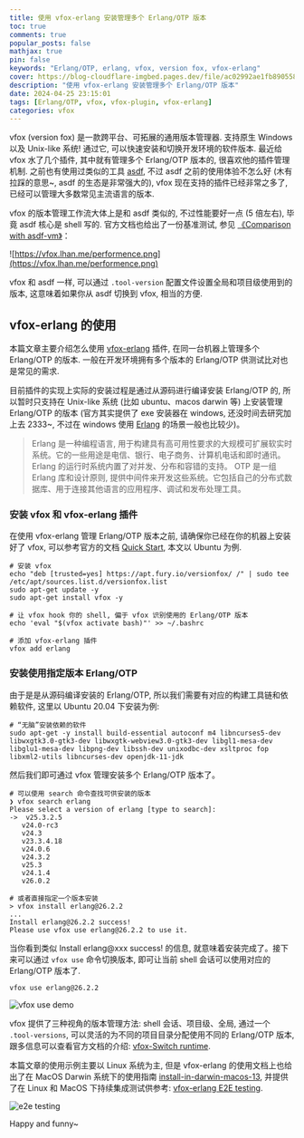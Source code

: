 ```yaml
---
title: 使用 vfox-erlang 安装管理多个 Erlang/OTP 版本
toc: true
comments: true
popular_posts: false
mathjax: true
pin: false
keywords: "Erlang/OTP, erlang, vfox, version fox, vfox-erlang"
cover: https://blog-cloudflare-imgbed.pages.dev/file/ac02992ae1fb890558382.png
description: "使用 vfox-erlang 安装管理多个 Erlang/OTP 版本"
date: 2024-04-25 23:15:01
tags: [Erlang/OTP, vfox, vfox-plugin, vfox-erlang]
categories: vfox
---
```


vfox (version fox) 是一款跨平台、可拓展的通用版本管理器. 支持原生 Windows 以及 Unix-like 系统! 通过它, 可以快速安装和切换开发环境的软件版本. 最近给 vfox 水了几个插件, 其中就有管理多个 Erlang/OTP 版本的, 很喜欢他的插件管理机制. 之前也有使用过类似的工具 [asdf](https://github.com/asdf-vm/asdf), 不过 asdf 之前的使用体验不怎么好 (木有拉踩的意思~, asdf 的生态是非常强大的), vfox 现在支持的插件已经非常之多了, 已经可以管理大多数常见主流语言的版本. 

vfox 的版本管理工作流大体上是和 asdf 类似的, 不过性能要好一点 (5 倍左右), 毕竟 asdf 核心是 shell 写的. 官方文档也给出了一份基准测试, 参见 [《Comparison with asdf-vm》](https://vfox.lhan.me/misc/vs-asdf.html)：

![https://vfox.lhan.me/performence.png](https://vfox.lhan.me/performence.png)

vfox 和 asdf 一样, 可以通过 `.tool-version` 配置文件设置全局和项目级使用到的版本, 这意味着如果你从 asdf 切换到 vfox, 相当的方便.

## vfox-erlang 的使用

本篇文章主要介绍怎么使用 [vfox-erlang](https://github.com/version-fox/vfox-erlang) 插件, 在同一台机器上管理多个 Erlang/OTP 的版本. 一般在开发环境拥有多个版本的 Erlang/OTP 供测试比对也是常见的需求. 

目前插件的实现上实际的安装过程是通过从源码进行编译安装 Erlang/OTP 的, 所以暂时只支持在 Unix-like 系统 (比如 ubuntu、macos darwin 等) 上安装管理 Erlang/OTP 的版本 (官方其实提供了 exe 安装器在 windows, 还没时间去研究加上去 2333~, 不过在 windows 使用 [Erlang](https://www.erlang.org/) 的场景一般也比较少)。

> Erlang 是一种编程语言, 用于构建具有高可用性要求的大规模可扩展软实时系统。它的一些用途是电信、银行、电子商务、计算机电话和即时通讯。Erlang 的运行时系统内置了对并发、分布和容错的支持。
> OTP 是一组 Erlang 库和设计原则, 提供中间件来开发这些系统。它包括自己的分布式数据库、用于连接其他语言的应用程序、调试和发布处理工具。

### 安装 vfox 和 vfox-erlang 插件

在使用 vfox-erlang 管理 Erlang/OTP 版本之前, 请确保你已经在你的机器上安装好了 vfox, 可以参考官方的文档 [Quick Start](https://vfox.lhan.me/guides/quick-start.html#_1-installation), 本文以 Ubuntu 为例.

```shell
# 安装 vfox
echo "deb [trusted=yes] https://apt.fury.io/versionfox/ /" | sudo tee /etc/apt/sources.list.d/versionfox.list
sudo apt-get update -y
sudo apt-get install vfox -y

# 让 vfox hook 你的 shell, 偏于 vfox 识别使用的 Erlang/OTP 版本
echo 'eval "$(vfox activate bash)"' >> ~/.bashrc

# 添加 vfox-erlang 插件
vfox add erlang
```

### 安装使用指定版本 Erlang/OTP

由于是是从源码编译安装的 Erlang/OTP, 所以我们需要有对应的构建工具链和依赖软件, 这里以 Ubuntu 20.04 下安装为例:

```shell
# “无脑”安装依赖的软件
sudo apt-get -y install build-essential autoconf m4 libncurses5-dev libwxgtk3.0-gtk3-dev libwxgtk-webview3.0-gtk3-dev libgl1-mesa-dev libglu1-mesa-dev libpng-dev libssh-dev unixodbc-dev xsltproc fop libxml2-utils libncurses-dev openjdk-11-jdk
```

然后我们即可通过 vfox 管理安装多个 Erlang/OTP 版本了。

```shell
# 可以使用 search 命令查找可供安装的版本
❯ vfox search erlang
Please select a version of erlang [type to search]: 
->  v25.3.2.5
   v24.0-rc3
   v24.3
   v23.3.4.18
   v24.0.6
   v24.3.2
   v25.3
   v24.1.4
   v26.0.2
```

```shell
# 或者直接指定一个版本安装
> vfox install erlang@26.2.2
...
Install erlang@26.2.2 success! 
Please use vfox use erlang@26.2.2 to use it.
```

当你看到类似 Install erlang@xxx success! 的信息, 就意味着安装完成了。接下来可以通过 `vfox use` 命令切换版本, 即可让当前 shell 会话可以使用对应的 Erlang/OTP 版本了.

```shell
vfox use erlang@26.2.2
```

![vfox use demo](https://blog-cloudflare-imgbed.pages.dev/file/29090c88952e670c3448d.png)

vfox 提供了三种视角的版本管理方法: shell 会话、项目级、全局, 通过一个 `.tool-versions`, 可以灵活的为不同的项目目录分配使用不同的 Erlang/OTP 版本, 跟多信息可以查看官方文档的介绍: [vfox-Switch runtime](https://vfox.lhan.me/guides/quick-start.html#_5-switch-runtime).

本篇文章的使用示例主要以 Linux 系统为主, 但是 vfox-erlang 的使用文档上也给出了在 MacOS Darwin 系统下的使用指南 [install-in-darwin-macos-13](https://github.com/version-fox/vfox-erlang?tab=readme-ov-file#install-in-darwin-macos-13), 并提供了在 Linux 和 MacOS 下持续集成测试供参考: [vfox-erlang E2E testing](https://github.com/version-fox/vfox-erlang/blob/main/.github/workflows/e2e_test.yaml).

![e2e testing](https://blog-cloudflare-imgbed.pages.dev/file/d599dfa1042f22ce7c94f.png)

Happy and funny~
